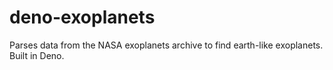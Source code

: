 # deno-exoplanets
Parses data from the NASA exoplanets archive to find earth-like exoplanets. Built in Deno.
